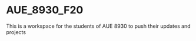 # AUE_8930_F20
This is a workspace for the students of AUE 8930 to push their updates and projects

